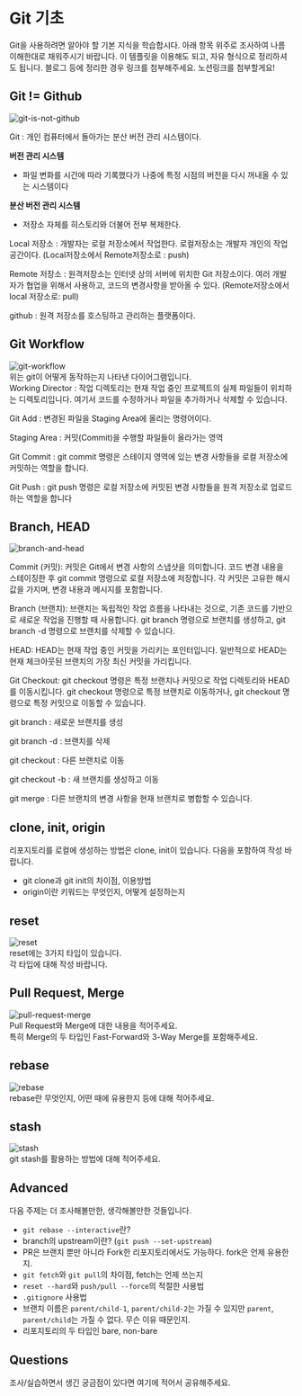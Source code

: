 # Git 기초
Git을 사용하려면 알아야 할 기본 지식을 학습합시다. 아래 항목 위주로 조사하여 나름 이해한대로 채워주시기 바랍니다. 이 템플릿을 이용해도 되고, 자유 형식으로 정리하셔도 됩니다. 블로그 등에 정리한 경우 링크를 첨부해주세요.
노션링크를 첨부할게요! 

## Git != Github
![git-is-not-github](https://user-images.githubusercontent.com/51331195/160232512-3d6686ca-4ae3-4f11-a8d7-c893c0a7526a.png)  

Git : 개인 컴퓨터에서 돌아가는  분산 버전 관리 시스템이다.

**버전 관리 시스템**

- 파일 변화를 시간에 따라 기록했다가 나중에 특정 시점의 버전을 다시 꺼내올 수 있는 시스템이다

**분산 버전 관리 시스템** 

- 저장소 자체를 히스토리와 더불어 전부 복제한다.

Local 저장소 : 개발자는 로컬 저장소에서 작업한다. 로컬저장소는 개발자 개인의 작업 공간이다.
(Local저장소에서 Remote저장소로 : push)

Remote 저장소 : 원격저장소는 인터넷 상의 서버에 위치한 Git 저장소이다. 여러 개발자가 협업을 위해서 사용하고, 코드의 변경사항을 받아올 수 있다. 
(Remote저장소에서 local 저장소로: pull)

github : 원격 저장소를 호스팅하고 관리하는 플랫폼이다. 



## Git Workflow
![git-workflow](https://cdn-media-1.freecodecamp.org/images/1*iL2J8k4ygQlg3xriKGimbQ.png)  
위는 git이 어떻게 동작하는지 나타낸 다이어그램입니다.  
Working Director : 작업 디렉토리는 현재 작업 중인 프로젝트의 실제 파일들이 위치하는 디렉토리입니다. 여기서 코드를 수정하거나 파일을 추가하거나 삭제할 수 있습니다.

Git Add : 변경된 파일을 Staging Area에 올리는 명령어이다. 

Staging Area : 커밋(Commit)을 수행할 파일들이 올라가는 영역

Git Commit : git commit 명령은 스테이지 영역에 있는 변경 사항들을 로컬 저장소에 커밋하는 역할을 합니다. 

Git Push : git push 명령은 로컬 저장소에 커밋된 변경 사항들을 원격 저장소로 업로드하는 역할을 합니다

## Branch, HEAD
![branch-and-head](https://ihatetomatoes.net/wp-content/uploads/2020/04/07-head-pointer.png)  

Commit (커밋):
커밋은 Git에서 변경 사항의 스냅샷을 의미합니다.
코드 변경 내용을 스테이징한 후 git commit 명령으로 로컬 저장소에 저장합니다.
각 커밋은 고유한 해시값을 가지며, 변경 내용과 메시지를 포함합니다.

Branch (브랜치):
브랜치는 독립적인 작업 흐름을 나타내는 것으로, 기존 코드를 기반으로 새로운 작업을 진행할 때 사용합니다.
git branch 명령으로 브랜치를 생성하고, git branch -d 명령으로 브랜치를 삭제할 수 있습니다.

HEAD:
HEAD는 현재 작업 중인 커밋을 가리키는 포인터입니다.
일반적으로 HEAD는 현재 체크아웃된 브랜치의 가장 최신 커밋을 가리킵니다.

Git Checkout:
git checkout 명령은 특정 브랜치나 커밋으로 작업 디렉토리와 HEAD를 이동시킵니다.
git checkout <branch-name> 명령으로 특정 브랜치로 이동하거나, git checkout <commit-hash> 명령으로 특정 커밋으로 이동할 수 있습니다.

git branch <new-branch-name> : 새로운 브랜치를 생성

git branch -d <branch-name> : 브랜치를 삭제

git checkout <branch-name> : 다른 브랜치로 이동

git checkout -b <new-branch-name> : 새 브랜치를 생성하고 이동

git merge <source-branch> : 다른 브랜치의 변경 사항을 현재 브랜치로 병합할 수 있습니다.

## clone, init, origin
리포지토리를 로컬에 생성하는 방법은 clone, init이 있습니다. 다음을 포함하여 작성 바랍니다.
- git clone과 git init의 차이점, 이용방법
- origin이란 키워드는 무엇인지, 어떻게 설정하는지

## reset
![reset](https://user-images.githubusercontent.com/51331195/160235594-8836570b-e8bf-484a-bb92-b2bd6d873066.png)  
reset에는 3가지 타입이 있습니다.  
각 타입에 대해 작성 바랍니다.

## Pull Request, Merge
![pull-request-merge](https://atlassianblog.wpengine.com/wp-content/uploads/bitbucket411-blog-1200x-branches2.png)  
Pull Request와 Merge에 대한 내용을 적어주세요.  
특히 Merge의 두 타입인 Fast-Forward와 3-Way Merge를 포함해주세요.

## rebase
![rebase](https://user-images.githubusercontent.com/51331195/160234052-7fe70f85-5906-4474-b809-782adae92b3c.png)  
rebase란 무엇인지, 어떤 때에 유용한지 등에 대해 적어주세요.

## stash
![stash](https://d8it4huxumps7.cloudfront.net/bites/wp-content/banners/2023/4/642a663eaff96_git_stash.png)  
git stash를 활용하는 방법에 대해 적어주세요.

## Advanced
다음 주제는 더 조사해볼만한, 생각해볼만한 것들입니다. 
- `git rebase --interactive`란?
- branch의 upstream이란? (`git push --set-upstream`)
- PR은 브랜치 뿐만 아니라 Fork한 리포지토리에서도 가능하다. fork은 언제 유용한지. 
- `git fetch`와 `git pull`의 차이점, fetch는 언제 쓰는지
- `reset --hard`와 `push/pull --force`의 적절한 사용법
- `.gitignore` 사용법
- 브랜치 이름은 `parent/child-1`, `parent/child-2`는 가질 수 있지만 `parent`, `parent/child`는 가질 수 없다. 무슨 이유 때문인지. 
- 리포지토리의 두 타입인 bare, non-bare

## Questions
조사/실습하면서 생긴 궁금점이 있다면 여기에 적어서 공유해주세요.